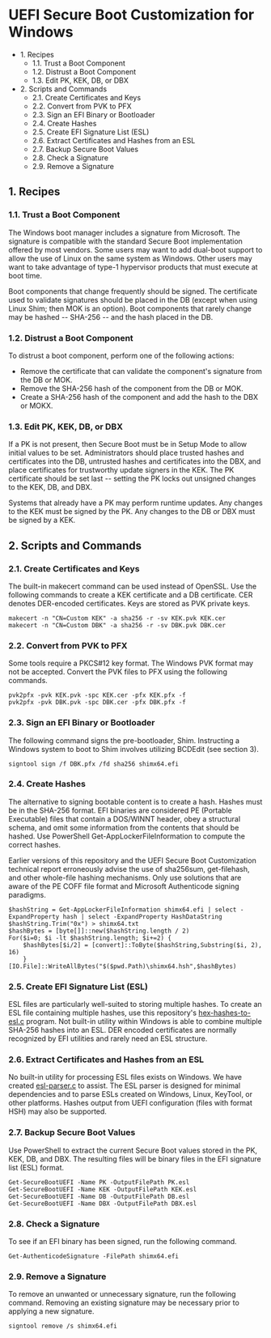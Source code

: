 
# UEFI Secure Boot Customization for Windows
- 1\. Recipes
  - 1.1. Trust a Boot Component
  - 1.2. Distrust a Boot Component
  - 1.3. Edit PK, KEK, DB, or DBX
- 2\. Scripts and Commands
	- 2.1. Create Certificates and Keys
	- 2.2. Convert from PVK to PFX
	- 2.3. Sign an EFI Binary or Bootloader
	- 2.4. Create Hashes
	- 2.5. Create EFI Signature List (ESL)
	- 2.6. Extract Certificates and Hashes from an ESL
	- 2.7. Backup Secure Boot Values
	- 2.8. Check a Signature
	- 2.9. Remove a Signature
  
## 1\. Recipes
### 1.1. Trust a Boot Component
The Windows boot manager includes a signature from Microsoft. The signature is compatible with the standard Secure Boot implementation offered by most vendors. Some users may want to add dual-boot support to allow the use of Linux on the same system as Windows. Other users may want to take advantage of type-1 hypervisor products that must execute at boot time.

Boot components that change frequently should be signed. The certificate used to validate signatures should be placed in the DB (except when using Linux Shim; then MOK is an option). Boot components that rarely change may be hashed -- SHA-256 -- and the hash placed in the DB.

### 1.2. Distrust a Boot Component
To distrust a boot component, perform one of the following actions:
 - Remove the certificate that can validate the component's signature from the DB or MOK.
 - Remove the SHA-256 hash of the component from the DB or MOK.
 - Create a SHA-256 hash of the component and add the hash to the DBX or MOKX.

### 1.3. Edit PK, KEK, DB, or DBX
If a PK is not present, then Secure Boot must be in Setup Mode to allow initial values to be set. Administrators should place trusted hashes and certificates into the DB, untrusted hashes and certificates into the DBX, and place certificates for trustworthy update signers in the KEK. The PK certificate should be set last -- setting the PK locks out unsigned changes to the KEK, DB, and DBX.

Systems that already have a PK may perform runtime updates. Any changes to the KEK must be signed by the PK. Any changes to the DB or DBX must be signed by a KEK.

## 2\. Scripts and Commands
### 2.1. Create Certificates and Keys
The built-in makecert command can be used instead of OpenSSL. Use the following commands to create a KEK certificate and a DB certificate. CER denotes DER-encoded certificates. Keys are stored as PVK private keys.
```
makecert -n "CN=Custom KEK" -a sha256 -r -sv KEK.pvk KEK.cer
makecert -n "CN=Custom DBK" -a sha256 -r -sv DBK.pvk DBK.cer
```

### 2.2. Convert from PVK to PFX
Some tools require a PKCS#12 key format. The Windows PVK format may not be accepted. Convert the PVK files to PFX using the following commands.
```
pvk2pfx -pvk KEK.pvk -spc KEK.cer -pfx KEK.pfx -f
pvk2pfx -pvk DBK.pvk -spc DBK.cer -pfx DBK.pfx -f
```

### 2.3. Sign an EFI Binary or Bootloader
The following command signs the pre-bootloader, Shim. Instructing a Windows system to boot to Shim involves utilizing BCDEdit (see section 3).
```
signtool sign /f DBK.pfx /fd sha256 shimx64.efi
```

### 2.4. Create Hashes
The alternative to signing bootable content is to create a hash. Hashes must be in the SHA-256 format. EFI binaries are considered PE (Portable Executable) files that contain a DOS/WINNT header, obey a structural schema, and omit some information from the contents that should be hashed. Use PowerShell Get-AppLockerFileInformation to compute the correct hashes.

Earlier versions of this repository and the UEFI Secure Boot Customization technical report erroneously advise the use of sha256sum, get-filehash, and other whole-file hashing mechanisms. Only use solutions that are aware of the PE COFF file format and Microsoft Authenticode signing paradigms.
```
$hashString = Get-AppLockerFileInformation shimx64.efi | select -ExpandProperty hash | select -ExpandProperty HashDataString
$hashString.Trim("0x") > shimx64.txt
$hashBytes = [byte[]]::new($hashString.length / 2)
For($i=0; $i -lt $hashString.length; $i+=2) {
	$hashBytes[$i/2] = [convert]::ToByte($hashString,Substring($i, 2), 16)
	}
[IO.File]::WriteAllBytes("$($pwd.Path)\shimx64.hsh",$hashBytes)
```

### 2.5. Create EFI Signature List (ESL)
ESL files are particularly well-suited to storing multiple hashes. To create an ESL file containing multiple hashes, use this repository's [hex-hashes-to-esl.c](hex-hashes-to-esl.c) program. Not built-in utility within Windows is able to combine multiple SHA-256 hashes into an ESL. DER encoded certificates are normally recognized by EFI utilities and rarely need an ESL structure.

### 2.6. Extract Certificates and Hashes from an ESL
No built-in utility for processing ESL files exists on Windows. We have created [esl-parser.c](esl-parser.c) to assist. The ESL parser is designed for minimal dependencies and to parse ESLs created on Windows, Linux, KeyTool, or other platforms. Hashes output from UEFI configuration (files with format HSH) may also be supported.

### 2.7. Backup Secure Boot Values
Use PowerShell to extract the current Secure Boot values stored in the PK, KEK, DB, and DBX. The resulting files will be binary files in the EFI signature list (ESL) format.

```
Get-SecureBootUEFI -Name PK -OutputFilePath PK.esl
Get-SecureBootUEFI -Name KEK -OutputFilePath KEK.esl
Get-SecureBootUEFI -Name DB -OutputFilePath DB.esl
Get-SecureBootUEFI -Name DBX -OutputFilePath DBX.esl
```

### 2.8. Check a Signature
To see if an EFI binary has been signed, run the following command.

```
Get-AuthenticodeSignature -FilePath shimx64.efi
```

### 2.9. Remove a Signature
To remove an unwanted or unnecessary signature, run the following command. Removing an existing signature may be necessary prior to applying a new signature.

```
signtool remove /s shimx64.efi
```
